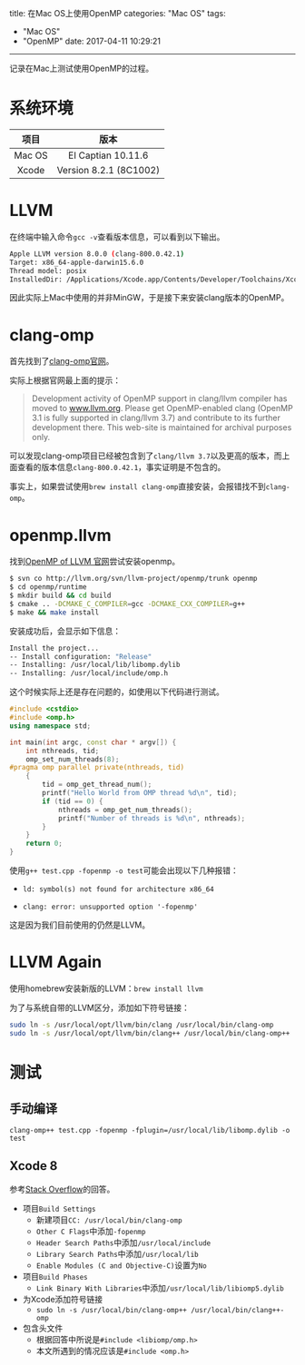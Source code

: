 title: 在Mac OS上使用OpenMP
categories: "Mac OS"
tags:
  - "Mac OS"
  - "OpenMP"
date: 2017-04-11 10:29:21
---
记录在Mac上测试使用OpenMP的过程。

<!--more-->

# 系统环境
|项目|版本|
|:-:|:-:|
|Mac OS|EI Captian 10.11.6|
|Xcode|Version 8.2.1 (8C1002)|

# LLVM
在终端中输入命令`gcc -v`查看版本信息，可以看到以下输出。

```bash
Apple LLVM version 8.0.0 (clang-800.0.42.1)
Target: x86_64-apple-darwin15.6.0
Thread model: posix
InstalledDir: /Applications/Xcode.app/Contents/Developer/Toolchains/XcodeDefault.xctoolchain/usr/bin
```

因此实际上Mac中使用的并非MinGW，于是接下来安装clang版本的OpenMP。

# clang-omp
首先找到了[clang-omp官网](http://clang-omp.github.io/)。

实际上根据官网最上面的提示：

> Development activity of OpenMP support in clang/llvm compiler has moved to www.llvm.org. Please get OpenMP-enabled clang (OpenMP 3.1 is fully supported in clang/llvm 3.7) and contribute to its further development there. This web-site is maintained for archival purposes only.

可以发现clang-omp项目已经被包含到了`clang/llvm 3.7`以及更高的版本，而上面查看的版本信息`clang-800.0.42.1`，事实证明是不包含的。

事实上，如果尝试使用`brew install clang-omp`直接安装，会报错找不到`clang-omp`。

# openmp.llvm
找到[OpenMP of LLVM 官网](http://openmp.llvm.org/)尝试安装openmp。

```bash
$ svn co http://llvm.org/svn/llvm-project/openmp/trunk openmp
$ cd openmp/runtime
$ mkdir build && cd build
$ cmake .. -DCMAKE_C_COMPILER=gcc -DCMAKE_CXX_COMPILER=g++
$ make && make install
```

安装成功后，会显示如下信息：

```bash
Install the project...
-- Install configuration: "Release"
-- Installing: /usr/local/lib/libomp.dylib
-- Installing: /usr/local/include/omp.h
```

这个时候实际上还是存在问题的，如使用以下代码进行测试。

```cpp
#include <cstdio>
#include <omp.h>
using namespace std;

int main(int argc, const char * argv[]) {
    int nthreads, tid;
    omp_set_num_threads(8);
#pragma omp parallel private(nthreads, tid)
    {
        tid = omp_get_thread_num();
        printf("Hello World from OMP thread %d\n", tid);
        if (tid == 0) {
            nthreads = omp_get_num_threads();
            printf("Number of threads is %d\n", nthreads);
        }
    }
    return 0;
}
```

使用`g++ test.cpp -fopenmp -o test`可能会出现以下几种报错：

* `ld: symbol(s) not found for architecture x86_64`

* `clang: error: unsupported option '-fopenmp'`

这是因为我们目前使用的仍然是LLVM。

# LLVM Again
使用homebrew安装新版的LLVM：`brew install llvm`

为了与系统自带的LLVM区分，添加如下符号链接：

```bash
sudo ln -s /usr/local/opt/llvm/bin/clang /usr/local/bin/clang-omp
sudo ln -s /usr/local/opt/llvm/bin/clang++ /usr/local/bin/clang-omp++
```

# 测试
## 手动编译
`clang-omp++ test.cpp -fopenmp -fplugin=/usr/local/lib/libomp.dylib -o test`

## Xcode 8
参考[Stack Overflow](http://stackoverflow.com/questions/33668323/clang-omp-in-xcode-under-el-capitan)的回答。

* 项目`Build Settings`
	* 新建项目`CC: /usr/local/bin/clang-omp`
	* `Other C Flags`中添加`-fopenmp`
	* `Header Search Paths`中添加`/usr/local/include`
	* `Library Search Paths`中添加`/usr/local/lib`
	* `Enable Modules (C and Objective-C)`设置为`No`
* 项目`Build Phases`
	* `Link Binary With Libraries`中添加`/usr/local/lib/libiomp5.dylib`
* 为Xcode添加符号链接
	* `sudo ln -s /usr/local/bin/clang-omp++ /usr/local/bin/clang++-omp`
* 包含头文件
	* 根据回答中所说是`#include <libiomp/omp.h>`
	* 本文所遇到的情况应该是`#include <omp.h>`

